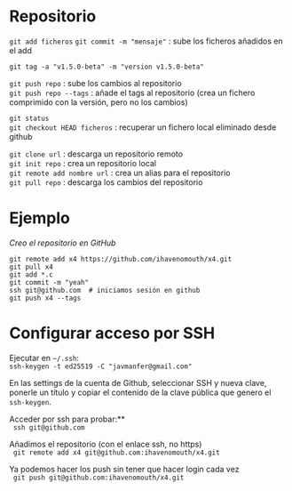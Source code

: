 # Repositorio

`git add ficheros`
`git commit -m "mensaje"`     : sube los ficheros añadidos en el add  

`git tag -a "v1.5.0-beta" -m "version v1.5.0-beta"`  

`git push repo`               : sube los cambios al repositorio  
`git push repo --tags`        : añade el tags al repositorio  (crea un fichero comprimido con la versión, pero no los cambios)


`git status`  
`git checkout HEAD ficheros`  : recuperar un fichero local eliminado desde github  

`git clone url`               : descarga un repositorio remoto  
`git init repo`               : crea un repositorio local  
`git remote add nombre url`   : crea un alias para el repositorio  
`git pull repo`               : descarga los cambios del repositorio  


# Ejemplo

*Creo el repositorio en GitHub*
~~~
git remote add x4 https://github.com/ihavenomouth/x4.git  
git pull x4  
git add *.c  
git commit -m "yeah"  
ssh git@github.com  # iniciamos sesión en github
git push x4 --tags  
~~~

# Configurar acceso por SSH

Ejecutar en `~/.ssh`:  
```ssh-keygen -t ed25519 -C "javmanfer@gmail.com"  ```

En las settings de la cuenta de Github, seleccionar SSH y nueva clave, ponerle un título y copiar el contenido de la clave pública que genero el `ssh-keygen`.

Acceder por ssh para probar:**  
```  ssh git@github.com  ```

Añadimos el repositorio (con el enlace ssh, no https)  
```  git remote add x4 git@github.com:ihavenomouth/x4.git  ```

Ya podemos hacer los push sin tener que hacer login cada vez  
```  git push git@github.com:ihavenomouth/x4.git ```
